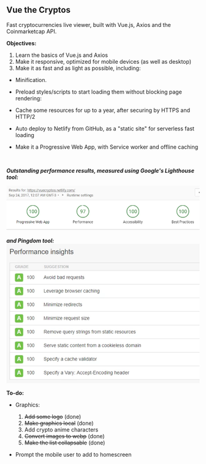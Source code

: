 ## Vue the Cryptos
Fast cryptocurrencies live viewer, built with Vue.js, Axios and the Coinmarketcap API.



**Objectives:**
1. Learn the basics of Vue.js and Axios
2. Make it responsive, optimized for mobile devices (as well as desktop)
3. Make it as fast and as light as possible, including:

- Minification.

- Preload styles/scripts to start loading them without blocking page rendering:

- Cache some resources for up to a year, after securing by HTTPS and HTTP/2

- Auto deploy to Netlify from GitHub, as a "static site" for serverless fast loading

- Make it a Progressive Web App, with Service worker and offline caching 

  ​

***Outstanding performance results, measured using Google's Lighthouse tool:***

![lighthouse](https://raw.githubusercontent.com/LiteSoul/VuetheCryptos/master/images/lighthouse.webp)

***and Pingdom tool:***
![pinddom](https://raw.githubusercontent.com/LiteSoul/VuetheCryptos/master/images/pingdom.webp)



**To-do:**

- Graphics:
  1. ~~Add some logo~~ (done)
  2. ~~Make graphics local~~ (done)
  3. Add crypto anime characters
  4. ~~Convert images to webp~~ (done)
  5. ~~Make the list collapsable~~ (done)


- Prompt the mobile user to add to homescreen